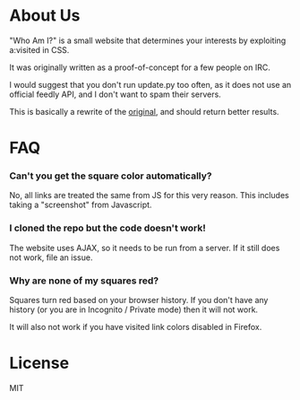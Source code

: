 About Us
=========
"Who Am I?" is a small website that determines your interests by
exploiting a:visited in CSS.

It was originally written as a proof-of-concept for a few people on IRC.

I would suggest that you don't run update.py too often, as it does not use
an official feedly API, and I don't want to spam their servers.

This is basically a rewrite of the [original](http://tinsnail.neocities.org),
and should return better results.


FAQ
===

### Can't you get the square color automatically?

No, all links are treated the same from JS for this very reason.
This includes taking a "screenshot" from Javascript.


### I cloned the repo but the code doesn't work!

The website uses AJAX, so it needs to be run from a server.
If it still does not work, file an issue.

### Why are none of my squares red?

Squares turn red based on your browser history. If you don't have any history
(or you are in Incognito / Private mode) then it will not work.

It will also not work if you have visited link colors disabled in Firefox.


License
=======

MIT

